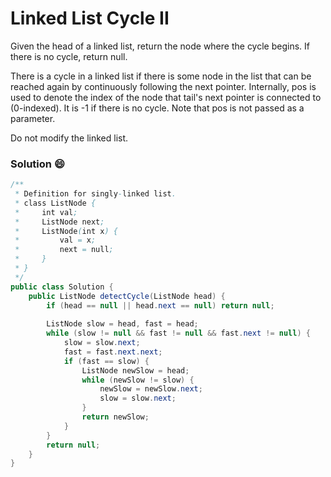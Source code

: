 # Linked List Cycle II

Given the head of a linked list, return the node where the cycle begins. If there is no cycle, return null.

There is a cycle in a linked list if there is some node in the list that can be reached again by continuously following the next pointer. Internally, pos is used to denote the index of the node that tail's next pointer is connected to (0-indexed). It is -1 if there is no cycle. Note that pos is not passed as a parameter.

Do not modify the linked list.

### Solution :smile:
```java
/**
 * Definition for singly-linked list.
 * class ListNode {
 *     int val;
 *     ListNode next;
 *     ListNode(int x) {
 *         val = x;
 *         next = null;
 *     }
 * }
 */
public class Solution {
    public ListNode detectCycle(ListNode head) {
        if (head == null || head.next == null) return null;
        
        ListNode slow = head, fast = head;
        while (slow != null && fast != null && fast.next != null) {
            slow = slow.next;
            fast = fast.next.next;
            if (fast == slow) {
                ListNode newSlow = head;
                while (newSlow != slow) {
                    newSlow = newSlow.next;
                    slow = slow.next;
                }
                return newSlow;
            }
        }
        return null;
    }
}
```
